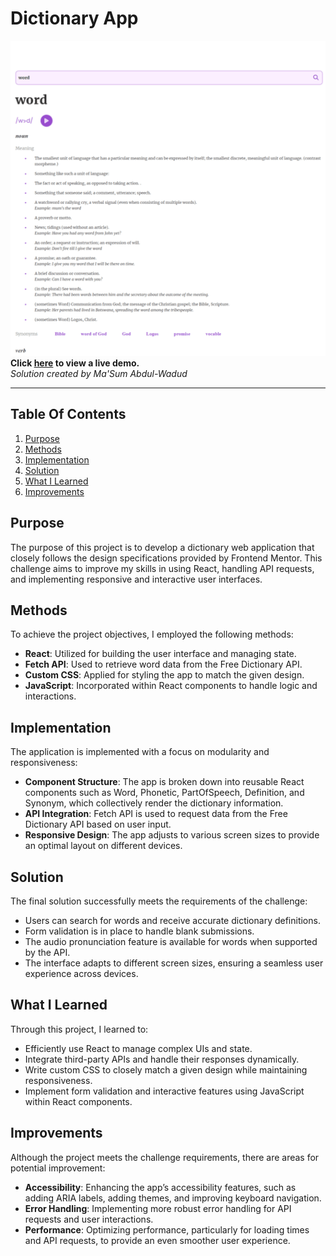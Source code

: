 # Dictionary App

![Preview Image](https://raw.githubusercontent.com/masum-aw2000/dictionary-app/main/public/img/desktop.png)
<br>
__Click [here](#) to view a live demo.__
<br>
*Solution created by Ma'Sum Abdul-Wadud*


---

## Table Of Contents
1. [Purpose](#purpose)
2. [Methods](#methods)
3. [Implementation](#implementation)
4. [Solution](#solution)
5. [What I Learned](#what-i-learned)
6. [Improvements](#improvements)


## Purpose
The purpose of this project is to develop a dictionary web application that closely follows the design specifications provided by Frontend Mentor. This challenge aims to improve my skills in using React, handling API requests, and implementing responsive and interactive user interfaces.

## Methods
To achieve the project objectives, I employed the following methods:
- **React**: Utilized for building the user interface and managing state.
- **Fetch API**: Used to retrieve word data from the Free Dictionary API.
- **Custom CSS**: Applied for styling the app to match the given design.
- **JavaScript**: Incorporated within React components to handle logic and interactions.

## Implementation
The application is implemented with a focus on modularity and responsiveness:
- **Component Structure**: The app is broken down into reusable React components such as Word, Phonetic, PartOfSpeech, Definition, and Synonym, which collectively render the dictionary information.
- **API Integration**: Fetch API is used to request data from the Free Dictionary API based on user input.
- **Responsive Design**: The app adjusts to various screen sizes to provide an optimal layout on different devices.

## Solution
The final solution successfully meets the requirements of the challenge:
- Users can search for words and receive accurate dictionary definitions.
- Form validation is in place to handle blank submissions.
- The audio pronunciation feature is available for words when supported by the API.
- The interface adapts to different screen sizes, ensuring a seamless user experience across devices.

## What I Learned
Through this project, I learned to:
- Efficiently use React to manage complex UIs and state.
- Integrate third-party APIs and handle their responses dynamically.
- Write custom CSS to closely match a given design while maintaining responsiveness.
- Implement form validation and interactive features using JavaScript within React components.

## Improvements
Although the project meets the challenge requirements, there are areas for potential improvement:
- **Accessibility**: Enhancing the app’s accessibility features, such as adding ARIA labels, adding themes, and improving keyboard navigation.
- **Error Handling**: Implementing more robust error handling for API requests and user interactions.
- **Performance**: Optimizing performance, particularly for loading times and API requests, to provide an even smoother user experience.
